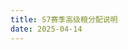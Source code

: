 ```yaml
---
title: S7赛季高级粮分配说明
date: 2025-04-14
---
```

<!DOCTYPE html>
<html lang="zh-CN">
<head>
    <meta charset="UTF-8">
    <meta name="viewport" content="width=device-width, initial-scale=1.0">
    <title>S7赛季资源州高级地分配</title>
    <link href="https://cdn.jsdelivr.net/npm/tailwindcss@2.2.19/dist/tailwind.min.css" rel="stylesheet">
    <link rel="stylesheet" href="https://cdnjs.cloudflare.com/ajax/libs/font-awesome/6.0.0-beta3/css/all.min.css">
    <style>
        :root {
            --primary-color: #8B0000;
            --secondary-color: #D4AF37;
            --text-color: #333;
            --bg-color: #f8f5f0;
            --card-bg: #fff;
            --border-color: #e2d8c9;
            --shadow-color: rgba(0, 0, 0, 0.1);
        }

        .dark {
            --primary-color: #D4AF37;
            --secondary-color: #8B0000;
            --text-color: #e2d8c9;
            --bg-color: #1a1a1a;
            --card-bg: #2a2a2a;
            --border-color: #444;
            --shadow-color: rgba(0, 0, 0, 0.3);
        }

        body {
            font-family: "Noto Sans SC", "PingFang SC", "Microsoft YaHei", sans-serif;
            background-color: var(--bg-color);
            color: var(--text-color);
            transition: all 0.3s ease;
        }

        .container {
            max-width: 1200px;
            margin: 0 auto;
            padding: 0 1rem;
        }

        .card {
            background-color: var(--card-bg);
            border: 1px solid var(--border-color);
            border-radius: 0.5rem;
            box-shadow: 0 4px 6px var(--shadow-color);
            transition: all 0.3s ease;
        }

        .card:hover {
            transform: translateY(-5px);
            box-shadow: 0 10px 15px var(--shadow-color);
        }

        .btn {
            transition: all 0.2s ease;
        }

        .btn:hover {
            transform: scale(1.05);
        }

        .primary-color {
            color: var(--primary-color);
        }

        .secondary-color {
            color: var(--secondary-color);
        }

        .border-primary {
            border-color: var(--primary-color);
        }

        .bg-primary {
            background-color: var(--primary-color);
        }

        .bg-secondary {
            background-color: var(--secondary-color);
        }

        .fade-in {
            animation: fadeIn 0.8s ease-in;
        }

        @keyframes fadeIn {
            from { opacity: 0; transform: translateY(20px); }
            to { opacity: 1; transform: translateY(0); }
        }

        .section {
            opacity: 0;
            transform: translateY(20px);
            transition: all 0.8s ease;
        }

        .section.visible {
            opacity: 1;
            transform: translateY(0);
        }

        table {
            width: 100%;
            border-collapse: collapse;
        }

        th, td {
            padding: 0.75rem;
            text-align: left;
            border-bottom: 1px solid var(--border-color);
        }

        th {
            background-color: var(--primary-color);
            color: white;
        }

        tr:hover {
            background-color: rgba(0, 0, 0, 0.05);
        }

        .dark tr:hover {
            background-color: rgba(255, 255, 255, 0.05);
        }

        .resource-icon {
            width: 24px;
            height: 24px;
            display: inline-block;
            margin-right: 0.5rem;
            vertical-align: middle;
        }

        .resource-10 {
            color: #1E90FF;
        }

        .resource-11 {
            color: #9932CC;
        }

        .theme-toggle {
            cursor: pointer;
            padding: 0.5rem;
            border-radius: 50%;
            transition: all 0.3s ease;
        }

        .theme-toggle:hover {
            background-color: var(--border-color);
        }
         /* 修改背景颜色相关样式 */
         .bg-highlight {
            background-color: #f0e6d2; /* 浅色模式下更清晰的背景色 */
        }
        
        .dark .bg-highlight {
            background-color: #2c2416; /* 深色模式下更清晰的背景色 */
        }
        
        /* 微信图标样式 */
        .wechat-icon {
            cursor: pointer;
            transition: all 0.3s ease;
        }
        
        .wechat-icon:hover {
            transform: scale(1.1);
        }
    </style>
</head>
<body>
    <header class="sticky top-0 z-50 bg-opacity-95 backdrop-filter backdrop-blur-sm" style="background-color: var(--bg-color);">
        <div class="container mx-auto py-4 px-4 flex justify-between items-center">
            <h1 class="text-2xl md:text-3xl font-bold primary-color">S7赛季资源州高级地分配</h1>
            <div class="flex items-center space-x-4">
                <button id="theme-toggle" class="theme-toggle" aria-label="切换主题">
                    <i class="fas fa-moon text-xl"></i>
                </button>
            </div>
        </div>
    </header>

    <main class="container mx-auto py-8 px-4">
        <section class="section mb-12">
            <div class="card p-6 mb-8">
                <h2 class="text-xl md:text-2xl font-bold mb-4 primary-color">分配原则</h2>
                <p class="mb-4">安全区的所有10级及10以上粮食地，归属国有，未分配不得私占。随着赛季进度，会按照武勋和贡献进行多次分配。</p>
            </div>
        </section>

        <section class="section mb-12">
            <div class="card p-6 mb-8">
                <h2 class="text-xl md:text-2xl font-bold mb-4 primary-color">第一次分配说明</h2>
                <div class="grid grid-cols-1 md:grid-cols-2 gap-6 mb-6">
                    <div class="bg-opacity-10 rounded-lg p-4" style="background-color: var(--primary-color);">
                        <h3 class="font-bold mb-2 flex items-center">
                            <i class="fas fa-calendar-alt mr-2 secondary-color"></i>分配日期
                        </h3>
                        <p>4月14日</p>
                    </div>
                    <div class="bg-opacity-10 rounded-lg p-4" style="background-color: var(--primary-color);">
                        <h3 class="font-bold mb-2 flex items-center">
                            <i class="fas fa-map-marker-alt mr-2 secondary-color"></i>分配地块
                        </h3>
                        <p>中都、界休和金陵的10级及11级粮食</p>
                    </div>
                </div>

                <h3 class="font-bold mb-2 flex items-center">
                    <i class="fas fa-bullseye mr-2 secondary-color"></i>分配意图
                </h3>
                <ul class="list-disc pl-6 mb-6">
                    <li class="mb-2">满足全盟开采军屯需求，提高资源利用率</li>
                    <li class="mb-2">奖励上赛季表现突出的军团</li>
                    <li class="mb-2">以进战队时的S6赛季总武勋做参考，向历史战绩活跃的成员倾斜资源，期待他们开战时能高效转化资源</li>
                    <li class="mb-2">回馈特殊贡献成员</li>
                </ul>
            </div>
        </section>

        <section class="section mb-12">
            <div class="card p-6 mb-8">
                <h2 class="text-xl md:text-2xl font-bold mb-4 primary-color">分配方案详解</h2>
                
                <div class="mb-8">
                    <h3 class="font-bold mb-4 flex items-center text-lg">
                        <i class="fas fa-warehouse mr-2 secondary-color"></i>军屯类
                    </h3>
                    <div class="bg-opacity-5 p-4 rounded-lg mb-2" style="background-color: var(--secondary-color);">
                        <p class="italic">仅限司仓职业，且S6赛季武勋</p>
                    </div>
                    <ul class="list-decimal pl-6">
                        <li class="mb-2">武勋 > 400万，得1个11级粮食</li>
                        <li class="mb-2">武勋介于300万-400万，得1个10级粮食</li>
                    </ul>
                </div>
                
                <div class="mb-8">
                    <h3 class="font-bold mb-4 flex items-center text-lg">
                        <i class="fas fa-history mr-2 secondary-color"></i>历史战绩类
                    </h3>
                    <div class="bg-opacity-5 p-4 rounded-lg mb-2" style="background-color: var(--secondary-color);">
                        <p class="italic">全职业，且S6赛季武勋</p>
                    </div>
                    <ul class="list-decimal pl-6">
                        <li class="mb-2">武勋 > 1000万, 得2个11级粮食</li>
                        <li class="mb-2">武勋介于800万-1000万，得1个11级粮食和1个10级粮食</li>
                        <li class="mb-2">武勋介于600万-800万，得2个10级粮食</li>
                        <li class="mb-2">武勋介于500万-600万，得1个10级粮食</li>
                    </ul>
                    <div class="bg-opacity-10 p-4 rounded-lg mt-4 border-l-4 border-primary">
                        <p class="font-bold">注意：</p>
                        <p>军屯类与历史战绩类的分配额度不能同时享受。两者皆有时，按较高数量与较高等级的方案分配。</p>
                    </div>
                </div>
                
                <div class="mb-8">
                    <h3 class="font-bold mb-4 flex items-center text-lg">
                        <i class="fas fa-users mr-2 secondary-color"></i>军团奖励类
                    </h3>
                    <div class="bg-opacity-5 p-4 rounded-lg mb-2" style="background-color: var(--secondary-color);">
                        <p class="italic">各军团按人均系数β分配</p>
                    </div>
                    <ul class="list-decimal pl-6">
                        <li class="mb-2">军团可得粮食数量=军团总人数*β，10级与11级分开计算，非整数部分人工微调</li>
                        <li class="mb-2">β初始值设为0.05</li>
                        <li class="mb-2">S6赛季总评前列的军团"乾坤"与"蓝匪"，奖励额外系数0.05，即其β值为0.1</li>
                        <li class="mb-2">S7赛季新进军团"超级团"，迎新赠予额外系数0.05，其β值调整为0.1</li>
                    </ul>
                </div>
                
                <div class="mb-4">
                    <h3 class="font-bold mb-4 flex items-center text-lg">
                        <i class="fas fa-award mr-2 secondary-color"></i>特殊贡献类
                    </h3>
                    <ul class="list-decimal pl-6">
                        <li class="mb-2">回馈感恩悍匪丨九筒和天光丨小孩梓捐赠军费</li>
                    </ul>
                </div>
            </div>
        </section>

        <section class="section mb-12">
            <div class="card p-6 mb-8">
                <h2 class="text-xl md:text-2xl font-bold mb-4 primary-color">分配结果公示</h2>
                <p class="mb-4">详细名单与地块坐标对应，请点击下图查看分配表：</p>
                
                </a>
                
                <div class="mt-6">
                    <a href="https://docs.qq.com/sheet/DQ2VyeVhhR2t6SkVB?tab=bc9nk0" target="_blank">
                        <img src="https://s3.bmp.ovh/imgs/2025/04/14/e99fd7987de9441a.png" alt="资源分配表" class="w-full rounded-lg shadow-lg hover:opacity-90 transition-all duration-300">             </div>
                    </a>
                 </div>
            </div>   
        </section>

        <section class="section mb-12">
            <div class="card p-6">
                <h2 class="text-xl md:text-2xl font-bold mb-4 primary-color">后续监督方案</h2>
                <ul class="space-y-4">
                    <li class="flex">
                        <i class="fas fa-check-circle mt-1 mr-3 secondary-color"></i>
                        <div>
                            <p>军屯类和历史战绩类分配，仅限本人攻打，且需在4月18日早9点前攻占，超时回收重新分配</p>
                        </div>
                    </li>
                    <li class="flex">
                        <i class="fas fa-check-circle mt-1 mr-3 secondary-color"></i>
                        <div>
                            <p>4月20日周武勋考核不满足条件的，按以下规则回收重新分配：</p>
                            <ul class="list-disc pl-6 mt-2">
                                <li class="mb-2">军屯类分配，若武勋排名在全盟司仓41名（含41）之后的，回收土地</li>
                                <li class="mb-2">历史战绩类分配：
                                    <ul class="list-disc pl-6 mt-1">
                                        <li>武勋排名在全盟41名-80名的，回收1个11粮（如有）</li>
                                        <li>武勋排名在全盟81名（含81）之后的，再回收1个10粮或11粮</li>
                                    </ul>
                                </li>
                            </ul>
                        </div>
                    </li>
                    <li class="flex">
                        <i class="fas fa-check-circle mt-1 mr-3 secondary-color"></i>
                        <div>
                            <p>军团奖励类分配，由团长自主处置</p>
                        </div>
                    </li>
                    <li class="flex">
                        <i class="fas fa-check-circle mt-1 mr-3 secondary-color"></i>
                        <div>
                            <p>特殊贡献类分配，由个人自主处置，可自留或赠予</p>
                        </div>
                    </li>
                    <li class="flex">
                        <i class="fas fa-exclamation-triangle mt-1 mr-3 text-red-500"></i>
                        <div>
                            <p>所有定向分配土地，未经许可他人不得私占。如遇土地被侵占，请私聊联系莫莫处理。请勿发公频，发到公频则回收涉事地块。</p>
                        </div>
                    </li>
                </ul>
            </div>
        </section>
    </main>

    </footer>
    <footer class="bg-highlight py-8">
        <div class="container mx-auto px-4">
            <div class="flex flex-col md:flex-row justify-between items-center">
                <div class="mb-6 md:mb-0">
                
                    <p class="mb-1"><span class="font-bold">作者姓名:</span> 听雪丨莫莫</p>
                    <p class="flex items-center">
                        <span class="font-bold mr-2">社交媒体:</span> 
                        <a href="weixin://dl/chat?great_momo" class="wechat-icon flex items-center" id="wechat-link">
                            <i class="fab fa-weixin text-xl mr-1 text-green-600"></i>
                            <span>great_momo</span>
                        </a>
                    </p>
                </div>
                <div class="text-center md:text-right">
                    <p class="text-sm opacity-75">© 2025年 风丶天蓝听雪</p>
                    <p class="text-sm opacity-75 mt-1">保留所有权利</p>
                </div>
            </div>
        </div>
    </footer>

    <script>
        // 主题切换功能
        const themeToggle = document.getElementById('theme-toggle');
        const icon = themeToggle.querySelector('i');
        
        // 检查系统偏好
        const prefersDarkScheme = window.matchMedia('(prefers-color-scheme: dark)');
        
        // 初始化主题
        if (prefersDarkScheme.matches) {
            document.body.classList.add('dark');
            icon.classList.remove('fa-moon');
            icon.classList.add('fa-sun');
        }
        
        themeToggle.addEventListener('click', () => {
            document.body.classList.toggle('dark');
            
            if (document.body.classList.contains('dark')) {
                icon.classList.remove('fa-moon');
                icon.classList.add('fa-sun');
            } else {
                icon.classList.remove('fa-sun');
                icon.classList.add('fa-moon');
            }
        });
        
        // 滚动动画
        const sections = document.querySelectorAll('.section');
        
        const observerOptions = {
            root: null,
            rootMargin: '0px',
            threshold: 0.1
        };
        
        const observer = new IntersectionObserver((entries, observer) => {
            entries.forEach(entry => {
                if (entry.isIntersecting) {
                    entry.target.classList.add('visible');
                    observer.unobserve(entry.target);
                }
            });
        }, observerOptions);
        
        sections.forEach(section => {
            observer.observe(section);
        });
        document.getElementById('wechat-link').addEventListener('click', function(e) {
            // 尝试打开微信
            // 如果在移动设备上，这可能会直接打开微信
            // 在桌面设备上，可能需要复制微信号
            if(!/mobile|android|iphone|ipad|phone/i.test(navigator.userAgent)) {
                e.preventDefault();
                const wechatId = 'great_momo';
                navigator.clipboard.writeText(wechatId).then(() => {
                    alert('微信号已复制到剪贴板: ' + wechatId);
                }).catch(err => {
                    console.error('复制失败: ', err);
                    alert('请手动复制微信号: ' + wechatId);
                });
            }
        });

    </script>
</body>
</html>
